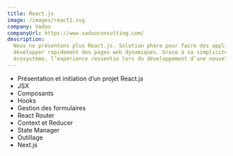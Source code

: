 ```yaml
---
title: React.js
image: /images/react2.svg
company: Vaduo
companyUrl: https://www.vaduoconsulting.com/
description:
  Nous ne présentons plus React.js. Solution phare pour faire des applications Web, cette librairie permet de
  développer rapidement des pages web dynamiques. Grace à sa simplicité de mise en œuvre mais également à son
  écosystème, l’expérience ressentie lors du développement d’une nouvelle application est fortement appréciée.
---
```


- Présentation et initiation d’un projet React.js
- JSX
- Composants
- Hooks
- Gestion des formulaires
- React Router
- Context et Reducer
- State Manager
- Outillage
- Next.js
